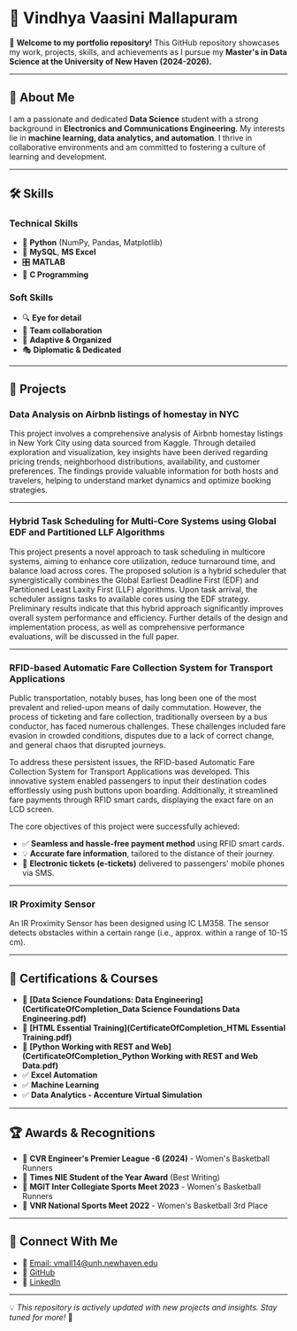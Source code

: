 # 📌 Vindhya Vaasini Mallapuram

🚀 **Welcome to my portfolio repository!** This GitHub repository showcases my work, projects, skills, and achievements as I pursue my **Master's in Data Science at the University of New Haven (2024-2026).**

---

## 🌟 About Me
I am a passionate and dedicated **Data Science** student with a strong background in **Electronics and Communications Engineering**. My interests lie in **machine learning, data analytics, and automation**. I thrive in collaborative environments and am committed to fostering a culture of learning and development.

---

## 🛠 Skills
### **Technical Skills**
- 🐍 **Python** (NumPy, Pandas, Matplotlib)
- 💾 **MySQL**, **MS Excel**
- 🎛 **MATLAB**
- 🔧 **C Programming**

### **Soft Skills**
- 🔍 **Eye for detail**
- 🤝 **Team collaboration**
- 🎯 **Adaptive & Organized**
- 🎭 **Diplomatic & Dedicated**

---

## 📂 Projects
### **Data Analysis on Airbnb listings of homestay in NYC**
This project involves a comprehensive analysis of Airbnb homestay listings in New York City using data sourced from Kaggle. Through detailed exploration and visualization, key insights have been derived regarding pricing trends, neighborhood distributions, availability, and customer preferences. The findings provide valuable information for both hosts and travelers, helping to understand market dynamics and optimize booking strategies.

---

### **Hybrid Task Scheduling for Multi-Core Systems using Global EDF and Partitioned LLF Algorithms**
This project presents a novel approach to task scheduling in multicore systems, aiming to enhance core utilization, reduce turnaround time, and balance load across cores. The proposed solution is a hybrid scheduler that synergistically combines the Global Earliest Deadline First (EDF) and Partitioned Least Laxity First (LLF) algorithms. Upon task arrival, the scheduler assigns tasks to available cores using the EDF strategy. Preliminary results indicate that this hybrid approach significantly improves overall system performance and efficiency. Further details of the design and implementation process, as well as comprehensive performance evaluations, will be discussed in the full paper.

---

### **RFID-based Automatic Fare Collection System for Transport Applications**
Public transportation, notably buses, has long been one of the most prevalent and relied-upon means of daily commutation. However, the process of ticketing and fare collection, traditionally overseen by a bus conductor, has faced numerous challenges. These challenges included fare evasion in crowded conditions, disputes due to a lack of correct change, and general chaos that disrupted journeys.

To address these persistent issues, the RFID-based Automatic Fare Collection System for Transport Applications was developed. This innovative system enabled passengers to input their destination codes effortlessly using push buttons upon boarding. Additionally, it streamlined fare payments through RFID smart cards, displaying the exact fare on an LCD screen.

The core objectives of this project were successfully achieved:
- ✅ **Seamless and hassle-free payment method** using RFID smart cards.
- 💡 **Accurate fare information**, tailored to the distance of their journey.
- 📱 **Electronic tickets (e-tickets)** delivered to passengers' mobile phones via SMS.

---

### **IR Proximity Sensor**
An IR Proximity Sensor has been designed using IC LM358. The sensor detects obstacles within a certain range (i.e., approx. within a range of 10-15 cm).

---

## 📜 Certifications & Courses
- 📑 **[Data Science Foundations: Data Engineering](CertificateOfCompletion_Data Science Foundations Data Engineering.pdf)**
- 📑 **[HTML Essential Training](CertificateOfCompletion_HTML Essential Training.pdf)**
- 📑 **[Python Working with REST and Web](CertificateOfCompletion_Python Working with REST and Web Data.pdf)**
- ✅ **Excel Automation**
- ✅ **Machine Learning**
- ✅ **Data Analytics - Accenture Virtual Simulation**

---

## 🏆 Awards & Recognitions
- 🏀 **CVR Engineer's Premier League -6 (2024)** - Women's Basketball Runners
- 🏅 **Times NIE Student of the Year Award** (Best Writing)
- 🏀 **MGIT Inter Collegiate Sports Meet 2023** - Women's Basketball Runners
- 🥉 **VNR National Sports Meet 2022** - Women's Basketball 3rd Place

---

## 🤝 Connect With Me
- 📧 [Email: vmall14@unh.newhaven.edu](mailto:vmall14@unh.newhaven.edu)
- 🔗 [GitHub](https://github.com/VinVa02)
- 🔗 [LinkedIn](https://www.linkedin.com/in/vindhya-vaasini-m/)

---

💡 *This repository is actively updated with new projects and insights. Stay tuned for more!* 🚀
